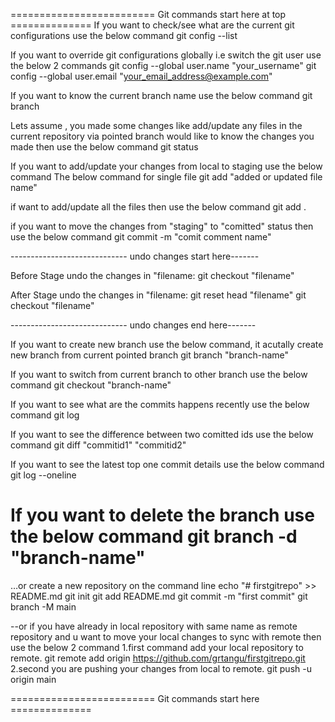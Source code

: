 ========================= Git commands start here at top ==============
If you want to check/see what are the current git configurations use the below command
git config --list

If you want to override git configurations globally i.e switch the git user use the below 2 commands
git config --global user.name "your_username"
git config --global user.email "your_email_address@example.com"

If you want to know the current branch name use the below command
git branch

Lets assume , you made some changes like add/update any files in the current repository via pointed branch would like to know the changes you made then use the below command
git status

If you want to add/update your changes from local to staging use the below command
The below command for single file
git add "added or updated file name"

if want to add/update all the files then use the below command
git add .

if you want to move the changes from "staging" to "comitted" status then use the below command
git commit -m "comit comment name"

----------------------------- undo changes start here-------

Before Stage undo the changes in "filename:
git checkout "filename"

After Stage undo the changes in "filename:
git reset head "filename"
git checkout "filename"

----------------------------- undo changes end here-------

If you want to create new branch use the below command, it acutally create new branch from current pointed branch
git branch "branch-name"

If you want to switch from current branch to other branch use the below command
git checkout "branch-name"

If you want to see what are the commits happens recently use the below command
git log

If you want to see the difference between two comitted ids use the below command
git diff "commitid1" "commitid2"

If you want to see the latest top one commit details use the below command
git log --oneline

If you want to delete the branch use the below command
git branch -d "branch-name"
=====================

…or create a new repository on the command line
echo "# firstgitrepo" >> README.md
git init
git add README.md
git commit -m "first commit"
git branch -M main

--or if you have already in local repository with same name as remote repository and u want to move your local changes to sync with remote then use the below 2 command 
1.first command add your local repository to remote.
git remote add origin https://github.com/grtangu/firstgitrepo.git
2.second you are pushing your changes from local to remote.
git push -u origin main

========================= Git commands start here ==============
